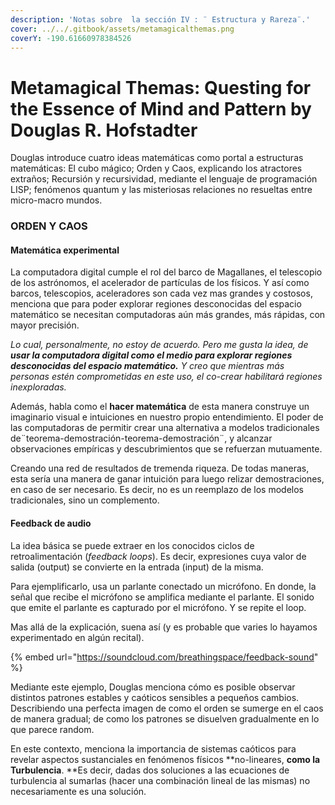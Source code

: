```yaml
---
description: 'Notas sobre  la sección IV : ¨ Estructura y Rareza¨.'
cover: ../../.gitbook/assets/metamagicalthemas.png
coverY: -190.61660978384526
---
```


# Metamagical Themas: Questing for the Essence of Mind and Pattern by Douglas R. Hofstadter

Douglas introduce cuatro ideas matemáticas como portal a estructuras matemáticas:  El cubo mágico; Orden y Caos, explicando los atractores extraños; Recursión y recursividad, mediante el lenguaje de programación LISP; fenómenos quantum y las misteriosas relaciones no resueltas entre micro-macro mundos.&#x20;

### ORDEN Y CAOS

#### Matemática experimental

La computadora digital cumple el rol del barco de Magallanes, el telescopio de los astrónomos, el acelerador de partículas de los físicos. Y así como barcos, telescopios, aceleradores son cada vez mas grandes y costosos, menciona que para poder explorar regiones desconocidas del espacio matemático se necesitan computadoras aún más grandes, más rápidas, con mayor precisión.&#x20;

_Lo cual, personalmente, no estoy de acuerdo. Pero me gusta la idea, de **usar la computadora digital como el medio para explorar regiones desconocidas del espacio matemático.** Y creo que mientras más personas estén comprometidas en este uso, el co-crear habilitará regiones inexploradas._

Además, habla como el **hacer matemática** de esta manera construye un imaginario visual e intuiciones en nuestro propio entendimiento. El poder de las computadoras de permitir crear una alternativa a modelos tradicionales de¨teorema-demostración-teorema-demostración¨, y alcanzar observaciones empíricas y descubrimientos que se refuerzan mutuamente.&#x20;

Creando una red de resultados de tremenda riqueza. De todas maneras, esta sería una manera de ganar intuición para luego relizar demostraciones, en caso de ser necesario. Es decir, no es un reemplazo de los modelos tradicionales, sino un complemento.&#x20;

#### Feedback de audio

La idea básica se puede extraer en los conocidos ciclos de retroalimentación (_feedback loops_). Es decir, expresiones cuya valor de salida (output) se convierte en la entrada (input) de la misma.

Para ejemplificarlo, usa un parlante conectado un micrófono. En donde, la señal que recibe el micrófono se amplifica mediante el parlante. El sonido que emite el parlante es capturado por el micrófono. Y se repite el loop.&#x20;

Mas allá de la explicación, suena así (y es probable que varies lo hayamos experimentado en algún recital).



{% embed url="https://soundcloud.com/breathingspace/feedback-sound" %}

Mediante este ejemplo, Douglas menciona cómo es posible observar distintos patrones estables y caóticos sensibles a pequeños cambios. Describiendo una perfecta imagen de como el orden se sumerge en el caos de manera gradual; de como los patrones se disuelven gradualmente en lo que parece random.

En este contexto, menciona la importancia de sistemas caóticos para revelar aspectos sustanciales en fenómenos físicos **no-lineares, **como la Turbulencia**.  **Es decir,  dadas dos soluciones a las ecuaciones de turbulencia al sumarlas (hacer una combinación  lineal de las mismas) no necesariamente es una solución.



